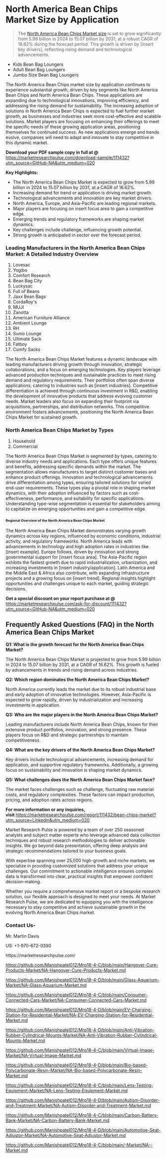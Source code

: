 <h1>North America Bean Chips Market&nbsp;Size by Application</h1><blockquote><p>The <a href="https://marketresearchpulse.com/download-sample/111432?utm_source=GitHub-NA&amp;utm_medium=020">North America Bean Chips Market size</a> is set to grow significantly from 5.99 billion in 2024 to 15.07 billion by 2031, at a robust CAGR of 16.62% during the forecast period. This growth is driven by [insert key drivers], reflecting rising demand and technological advancements.</p></blockquote><ul><li>Kids Bean Bag Loungers<li> Adult Bean Bag Loungers<li> Jumbo Size Bean Bag Loungers</li></ul><p>The North America Bean Chips market size by application continues to experience substantial growth, driven by key segments like North America Bean Chips and North America Bean Chips. These applications are expanding due to technological innovations, improving efficiency, and addressing the rising demand for sustainability. The increasing adoption of solutions in North America Bean Chips is expected to fuel further market growth, as businesses and industries seek more cost-effective and scalable solutions. Market players are focusing on enhancing their offerings to meet the specific needs of these growing application areas, positioning themselves for continued success. As new applications emerge and trends evolve, companies will need to adapt and innovate to stay competitive in this dynamic market.</p><p><strong>Download your PDF sample copy in full at @ </strong><a href="https://marketresearchpulse.com/download-sample/111432?utm_source=GitHub-NA&amp;utm_medium=020">https://marketresearchpulse.com/download-sample/111432?utm_source=GitHub-NA&amp;utm_medium=020</a></p><p><strong>Key Highlights: </strong></p><ul><li>The North America Bean Chips Market is expected to grow from 5.99 billion in 2024 to 15.07 billion by 2031, at a CAGR of 16.62%.</li><li>Increasing demand for trend or application is driving market growth.</li><li>Technological advancements and innovation are key market drivers.</li><li>North America, Europe, and Asia-Pacific are leading regional markets.</li><li>Major players are focusing on insert focus area to gain a competitive edge.</li><li>Emerging trends and regulatory frameworks are shaping market dynamics.</li><li>Key challenges include challenge, influencing growth potential.</li><li>Strong growth is anticipated in sector over the forecast period.</li></ul><h3>Leading Manufacturers in the North America Bean Chips Market: A Detailed Industry Overview</h3><ol><li>Lovesac</li><li>Yogibo</li><li>Comfort Research</li><li>Bean Bag City</li><li>Luckysac</li><li>Full of Beans</li><li>Jaxx Bean Bags</li><li>CordaRoy's</li><li>MUJI</li><li>Zanotta</li><li>American Furniture Alliance</li><li>Ambient Lounge</li><li>RH</li><li>Sumo Lounge</li><li>Ultimate Sack</li><li>Fatboy</li><li>Comfy Sacks</li></ol><div class="flex max-w-full flex-col flex-grow"><div class="min-h-8 text-message flex w-full flex-col items-end gap-2 whitespace-normal break-words [.text-message+&amp;]:mt-5" dir="auto" data-message-author-role="assistant" data-message-id="fd8432e4-4910-450d-b182-61b7bfb0a01f" data-message-model-slug="gpt-4o"><div class="flex w-full flex-col gap-1 empty:hidden first:pt-[3px]"><div class="markdown prose w-full break-words dark:prose-invert light"><p>The North America Bean Chips Market features a dynamic landscape with leading manufacturers driving growth through innovation, strategic collaborations, and a focus on emerging technologies. Key players leverage advanced production techniques and sustainable practices to meet rising demand and regulatory requirements. Their portfolios often span diverse applications, catering to industries such as [insert industries]. Competitive differentiation is achieved through continuous investment in R&amp;D, enabling the development of innovative products that address evolving customer needs. Market leaders also focus on expanding their footprint via acquisitions, partnerships, and distribution networks. This competitive environment fosters advancements, positioning the North America Bean Chips Market for sustained growth.</p></div></div></div></div><h3>North America Bean Chips Market by Types</h3><ol><li>Household<li> Commercial</li></ol><div class="flex max-w-full flex-col flex-grow"><div class="min-h-8 text-message flex w-full flex-col items-end gap-2 whitespace-normal break-words [.text-message+&amp;]:mt-5" dir="auto" data-message-author-role="assistant" data-message-id="084470be-0bb7-4664-bddf-5156b4f41249" data-message-model-slug="gpt-4o-mini"><div class="flex w-full flex-col gap-1 empty:hidden first:pt-[3px]"><div class="markdown prose w-full break-words dark:prose-invert light"><p>The North America Bean Chips Market is segmented by types, catering to diverse industry needs and applications. Each type offers unique features and benefits, addressing specific demands within the market. The segmentation allows manufacturers to target distinct customer bases and enhance product offerings. Innovation and technological advancements drive differentiation among types, ensuring tailored solutions for varied end-user requirements. These types play a pivotal role in shaping market dynamics, with their adoption influenced by factors such as cost-effectiveness, performance, and suitability for specific applications. Understanding type-wise segmentation is essential for stakeholders aiming to capitalize on emerging opportunities and gain a competitive edge.</p></div></div></div></div><h3><span style="font-size: 11px;">Regional Overview of the North America Bean Chips Market</span></h3><div class="flex max-w-full flex-col flex-grow"><div class="min-h-8 text-message flex w-full flex-col items-end gap-2 whitespace-normal break-words [.text-message+&amp;]:mt-5" dir="auto" data-message-author-role="assistant" data-message-id="e9038762-ce64-4e30-91c9-9bd413514231" data-message-model-slug="gpt-4o-mini"><div class="flex w-full flex-col gap-1 empty:hidden first:pt-[3px]"><div class="markdown prose w-full break-words dark:prose-invert light"><p>The North America Bean Chips Market demonstrates varying growth dynamics across key regions, influenced by economic conditions, industrial activity, and regulatory frameworks. North America leads with advancements in technology and high adoption rates in industries like [insert example]. Europe follows, driven by innovation and strong governmental support for [insert focus area]. The Asia-Pacific region exhibits the fastest growth due to rapid industrialization, urbanization, and increasing investments in [insert industry/application]. Latin America and the Middle East &amp; Africa also contribute, with expanding infrastructure projects and a growing focus on [insert trend]. Regional insights highlight opportunities and challenges unique to each market, guiding strategic decisions.</p></div></div></div></div><p><strong>Get a special discount on your report purchase at @ </strong><a href="https://marketresearchpulse.com/ask-for-discount/111432?utm_source=GitHub-NA&amp;utm_medium=020">https://marketresearchpulse.com/ask-for-discount/111432?utm_source=GitHub-NA&amp;utm_medium=020</a></p><h2>Frequently Asked Questions (FAQ) in the North America Bean Chips Market</h2><p><strong>Q1: What is the growth forecast for the North America Bean Chips Market?</strong></p><p>The North America Bean Chips Market is projected to grow from 5.99 billion in 2024 to 15.07 billion by 2031, at a CAGR of 16.62%. This growth is fueled by advancements in trends and rising demand across industries.</p><p><strong>Q2: Which region dominates the North America Bean Chips Market?</strong></p><p>North America currently leads the market due to its robust industrial base and early adoption of innovative technologies. However, Asia-Pacific is expected to grow rapidly, driven by industrialization and increasing investments in application.</p><p><strong>Q3: Who are the major players in the North America Bean Chips Market?</strong></p><p>Leading manufacturers include North America Bean Chips, known for their extensive product portfolios, innovation, and strong presence. These players focus on R&amp;D and strategic partnerships to maintain competitiveness.</p><p><strong>Q4: What are the key drivers of the North America Bean Chips Market?</strong></p><p>Key drivers include technological advancements, increasing demand for application, and supportive regulatory frameworks. Additionally, a growing focus on sustainability and innovation is shaping market dynamics.</p><p><strong>Q5: What challenges does the North America Bean Chips Market face?</strong></p><p>The market faces challenges such as challenge, fluctuating raw material costs, and regulatory complexities. These factors can impact production, pricing, and adoption rates across regions.</p><p><strong>For more information or any inquiries, visit&nbsp;</strong><a href="https://marketresearchpulse.com/report/111432/bean-chips-market?utm_source=Linkedin&utm_medium=020">https://marketresearchpulse.com/report/111432/bean-chips-market?utm_source=Linkedin&utm_medium=020</a></p><p>Market Research Pulse is powered by a team of over 250 seasoned analysts and subject matter experts who leverage advanced data collection techniques and robust research methodologies to deliver actionable insights. We go beyond data presentation, offering deep analysis and strategic recommendations tailored to your business goals.</p><p>With expertise spanning over 25,000 high-growth and niche markets, we specialize in providing customized solutions that address your unique challenges. Our commitment to actionable intelligence ensures complex data is transformed into clear, practical insights that empower confident decision-making.</p><p>Whether you require a comprehensive market report or a bespoke research solution, our flexible approach is designed to meet your needs. At Market Research Pulse, we are dedicated to equipping you with the intelligence necessary to stay competitive and achieve sustainable growth in the evolving North America Bean Chips market.</p><h3><strong>Contact Us-</strong></h3><p>Mr. Martin Davis</p><p>US: +1-970-672-0390</p><p>https://marketresearchpulse.com/</p><p><a href="https://github.com/Manishpatel012/Mrp18-4-C/blob/main/Hangover-Cure-Products-Market/NA-Hangover-Cure-Products-Market.md">https://github.com/Manishpatel012/Mrp18-4-C/blob/main/Hangover-Cure-Products-Market/NA-Hangover-Cure-Products-Market.md</a></p><p><a href="https://github.com/Manishpatel012/Mrp18-4-D/blob/main/Glass-Aquarium-Market/NA-Glass-Aquarium-Market.md">https://github.com/Manishpatel012/Mrp18-4-D/blob/main/Glass-Aquarium-Market/NA-Glass-Aquarium-Market.md</a></p><p><a href="https://github.com/Manishpatel012/Mrp18-4-C/blob/main/Consumer-Connected-Cars-Market/NA-Consumer-Connected-Cars-Market.md">https://github.com/Manishpatel012/Mrp18-4-C/blob/main/Consumer-Connected-Cars-Market/NA-Consumer-Connected-Cars-Market.md</a></p><p><a href="https://github.com/Manishpatel012/Mrp18-4-D/blob/main/EV-Charging-Station-for-Residential-Market/NA-EV-Charging-Station-for-Residential-Market.md">https://github.com/Manishpatel012/Mrp18-4-D/blob/main/EV-Charging-Station-for-Residential-Market/NA-EV-Charging-Station-for-Residential-Market.md</a></p><p><a href="https://github.com/Manishpatel012/Mrp18-4-D/blob/main/Anti-Vibration-Rubber-Cylindrical-Mounts-Market/NA-Anti-Vibration-Rubber-Cylindrical-Mounts-Market.md">https://github.com/Manishpatel012/Mrp18-4-D/blob/main/Anti-Vibration-Rubber-Cylindrical-Mounts-Market/NA-Anti-Vibration-Rubber-Cylindrical-Mounts-Market.md</a></p><p><a href="https://github.com/Manishpatel012/Mrp18-4-C/blob/main/Virtual-Image-Market/NA-Virtual-Image-Market.md">https://github.com/Manishpatel012/Mrp18-4-C/blob/main/Virtual-Image-Market/NA-Virtual-Image-Market.md</a></p><p><a href="https://github.com/Manishpatel012/Mrp18-4-D/blob/main/Bio-based-Polycarbonate-Resin-Market/NA-Bio-based-Polycarbonate-Resin-Market.md">https://github.com/Manishpatel012/Mrp18-4-D/blob/main/Bio-based-Polycarbonate-Resin-Market/NA-Bio-based-Polycarbonate-Resin-Market.md</a></p><p><a href="https://github.com/Manishpatel012/Mrp18-4-C/blob/main/Lens-Testing-Equipment-Market/NA-Lens-Testing-Equipment-Market.md">https://github.com/Manishpatel012/Mrp18-4-C/blob/main/Lens-Testing-Equipment-Market/NA-Lens-Testing-Equipment-Market.md</a></p><p><a href="https://github.com/Manishpatel012/Mrp18-4-D/blob/main/Autism-Disorder-and-Treatment-Market/NA-Autism-Disorder-and-Treatment-Market.md">https://github.com/Manishpatel012/Mrp18-4-D/blob/main/Autism-Disorder-and-Treatment-Market/NA-Autism-Disorder-and-Treatment-Market.md</a></p><p><a href="https://github.com/Manishpatel012/Mrp18-4-C/blob/main/Carbon-Battery-Bank-Market/NA-Carbon-Battery-Bank-Market.md">https://github.com/Manishpatel012/Mrp18-4-C/blob/main/Carbon-Battery-Bank-Market/NA-Carbon-Battery-Bank-Market.md</a></p><p><a href="https://github.com/Manishpatel012/Mrp18-4-D/blob/main/Automotive-Seat-Adjustor-Market/NA-Automotive-Seat-Adjustor-Market.md">https://github.com/Manishpatel012/Mrp18-4-D/blob/main/Automotive-Seat-Adjustor-Market/NA-Automotive-Seat-Adjustor-Market.md</a></p><p><a href="https://github.com/Manishpatel012/Mrp18-4-C/blob/main/-Market/NA--Market.md">https://github.com/Manishpatel012/Mrp18-4-C/blob/main/-Market/NA--Market.md</a></p>

